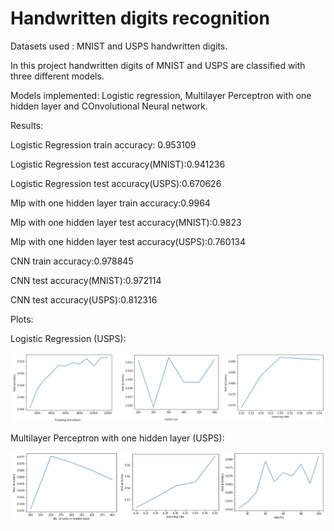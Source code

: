 # Handwritten digits recognition

Datasets used : MNIST and USPS handwritten digits.

In this project handwritten digits of MNIST and USPS are classified with three different models.

Models implemented: Logistic regression, Multilayer Perceptron with one hidden layer and COnvolutional Neural network.


Results:

Logistic Regression train accuracy: 0.953109

Logistic Regression test accuracy(MNIST):0.941236

Logistic Regression test accuracy(USPS):0.670626

Mlp with one hidden layer train accuracy:0.9964

Mlp with one hidden layer test accuracy(MNIST):0.9823

Mlp with one hidden layer test accuracy(USPS):0.760134

CNN train accuracy:0.978845

CNN test accuracy(MNIST):0.972114

CNN test accuracy(USPS):0.812316


Plots:

Logistic Regression (USPS):

![logistic_regression](proj3_images/USPS/plots/lr.png)

Multilayer Perceptron with one hidden layer (USPS):

![mlp](proj3_images/USPS/plots/mlp.png)




